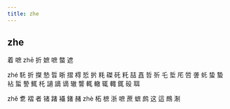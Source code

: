 ```yaml
---
title: zhe
---
```


## zhe
着
嗻
zhē
折
嫬
嗻
螫
遮

zhé
馲
折
搩
慹
晢
晣
摺
棏
悊
扸
粍
磔
矺
籷
喆
嚞
哲
歽
乇
埑
厇
啠
詟
虴
蛰
蟄
袩
蜇
謺
鮿
杔
讁
謫
谪
辙
讋
輒
轍
辄
輙
銸
砓
聑

































zhě
乽
褶
者
锗
踷
襵
鍺
赭
zhè
柘
樜
浙
嗻
蔗
蟅
鹧
这
這
鷓
淛
